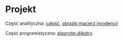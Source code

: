 # Projekt
Część analityczna: [całość](https://github.com/KPraszkiewicz/Teoria_grafow_Projekt/blob/main/Analiza/Konrad_Praszkiewicz_proj.pdf), [obrazki,macierz incydencji](https://github.com/KPraszkiewicz/Teoria_grafow_Projekt/tree/main/Analiza) 

Część programistyczna: [algorytm dijkstry](https://github.com/KPraszkiewicz/Teoria_grafow_Projekt/tree/main/Algorytm_Dijkstry)
